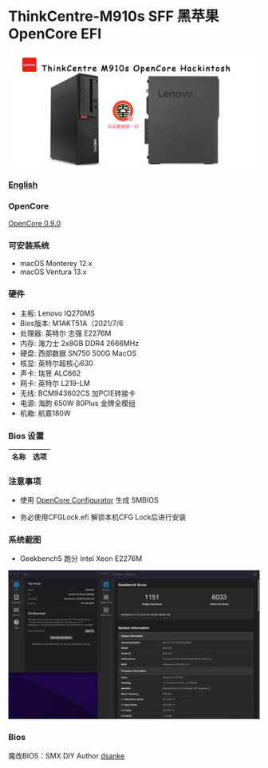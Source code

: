 # ThinkCentre-M910s SFF  黑苹果 OpenCore EFI

![image](ScreenShot/M910s.png)

### [English](https://github.com/hackintosh-efi/ThinkCentre-M910s)

### OpenCore

[OpenCore 0.9.0](https://github.com/acidanthera/OpenCorePkg)

### 可安装系统

- macOS Monterey 12.x 
- macOS Ventura  13.x 

### 硬件

- 主板: Lenovo IQ270MS
- Bios版本: M1AKT51A（2021/7/6
- 处理器: 英特尔 志强 E2276M
- 内存: 海力士 2x8GB DDR4 2666MHz
- 硬盘: 西部数据 SN750 500G MacOS
- 核显: 英特尔超核心630
- 声卡: 瑞昱 ALC662
- 网卡: 英特尔 L219-LM
- 无线: BCM943602CS 加PCIE转接卡
- 电源: 海韵 650W 80Plus 金牌全模组
- 机箱: 航嘉180W

### Bios 设置

| 名称 | 选项 |
| ----- | --- |

### 注意事项

 - 使用 [OpenCore Configurator](https://mackie100projects.altervista.org/opencore-configurator/) 生成 SMBIOS
 
 - 务必使用CFGLock.efi 解锁本机CFG Lock后进行安装

### 系统截图


- Geekbench5 跑分 Intel Xeon E2276M

![image](ScreenShot/geekbench.JPG)


### Bios

魔改BIOS：SMX DIY Author [dsanke](http://www.smxdiy.com/thread-1299-1-1.html)